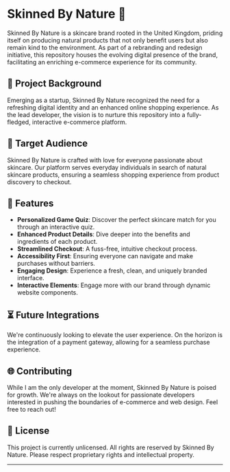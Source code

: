 # Skinned By Nature 🍃

Skinned By Nature is a skincare brand rooted in the United Kingdom, priding itself on producing natural products that not only benefit users but also remain kind to the environment. As part of a rebranding and redesign initiative, this repository houses the evolving digital presence of the brand, facilitating an enriching e-commerce experience for its community.

## 🌱 Project Background
Emerging as a startup, Skinned By Nature recognized the need for a refreshing digital identity and an enhanced online shopping experience. As the lead developer, the vision is to nurture this repository into a fully-fledged, interactive e-commerce platform.

## 🎯 Target Audience
Skinned By Nature is crafted with love for everyone passionate about skincare. Our platform serves everyday individuals in search of natural skincare products, ensuring a seamless shopping experience from product discovery to checkout.

## 🚀 Features

- **Personalized Game Quiz**: Discover the perfect skincare match for you through an interactive quiz.
- **Enhanced Product Details**: Dive deeper into the benefits and ingredients of each product.
- **Streamlined Checkout**: A fuss-free, intuitive checkout process.
- **Accessibility First**: Ensuring everyone can navigate and make purchases without barriers.
- **Engaging Design**: Experience a fresh, clean, and uniquely branded interface.
- **Interactive Elements**: Engage more with our brand through dynamic website components.

## ⏳ Future Integrations
We're continuously looking to elevate the user experience. On the horizon is the integration of a payment gateway, allowing for a seamless purchase experience.

## 🌐 Contributing

While I am the only developer at the moment, Skinned By Nature is poised for growth. We're always on the lookout for passionate developers interested in pushing the boundaries of e-commerce and web design. Feel free to reach out!

## 📜 License
This project is currently unlicensed. All rights are reserved by Skinned By Nature. Please respect proprietary rights and intellectual property.

---


